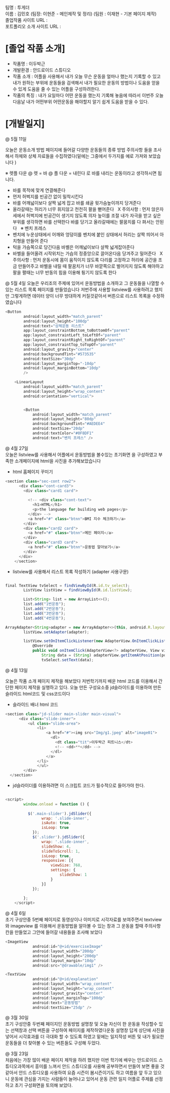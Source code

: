 팀명 : 투게더<br>
이름 : 김민호 (팀장: 이현준 - 메인제작 및 정리) (팀원 : 이재현 - 기본 페이지 제작)<br>
졸업작품 사이트 URL : <br>
포트폴리오 소개 사이트 URL :<br>

# [졸업 작품 소개]
- 작품명 : 이두박근
- 개발환경 : 안드로이드 스튜디오
- 작품 소개 : 어플을 사용해서 내가 오늘 무슨 운동을 얼마나 했는지 기록할 수 있고 내가 원하는 부위에 운동들을 검색해서 내가 필요한 운동의 방법이나 도움을 얻을 수 있게 도움을 줄 수 있는 어플을 구성하려한다.
- 작품의 특징 : 내가 요일마다 어떤 운동을 했는지 기록해 놓음에 따라서 이번주 오늘 다음날 내가 어떤부위 어떤운동을 해야할지 알기 쉽게 도움을 받을 수 있다.

# [개발일지]

@ 5월 11일

오늘은 운동소개 방법 페이지에 들어갈 다양한 운동들의 종류 방법 주의사항 들을 조사해서 하체와 상체 자료들을 수집하였다(밑에는 그중에서 두가지를 예로 가져와 보았습니다 )

※ 렛플 다운
@ 렛 = 바
@ 플 다운 = 내린다 로 바를 내리는 운동이라고 생각하시면 됩니다.
- 바를 목적에 맞게 연결해준다
- 먼저 허벅지를 빈공간 없이 밀착시킨다
- 바를 어깨넓이보다 살짝 넓게 잡고 바를 쇄골 윗가슴높이까지 당겨준다
- 올라갈때는 허리가 너무 휘지않고 천천히 팔을 뻗어준다
 
X 주의사항 : 먼저 앉은자세에서 허벅지에 빈공간이 생기지 않도록 의자 높이를 조절
내가 자극을 받고 싶은 부위를 생각하면 바를 선택한다
바를 당기고 올라갈때에는 팔꿈치를 다 펴서는 안된다
 
※ 벤치 프레스
 
- 벤치에 누운상태에서 어깨와 엉덩이를 벤치에 붙인 상태에서 허리는 살짝 띄어서 아치형을 만들어 준다
- 턱을 가슴쪽으로 당긴다음 바벨은 어깨넓이보다 살짝 넓게잡아준다
- 바벨을 들어올려 시작위치는 가슴의 정중앙으로 끌어온다음 당겨주고 밀어준다
 
X 주의사항 : 먼저 운동시에 몸이 움직이지 않도록 다리를 고정하고 허리에 공간을 조금 만들어주고
바벨을 내릴 때 팔꿈치가 너무 바깥쪽으로 벌어지지 않도록 해야하고
팔을 펼때는 너무 반동의 힘을 이용해 튕기지 않도록 한다


@ 5월 4일
오늘은 우리조의 주제에 있어서 운동방법을 소개하고 그 운동들을 나열할 수 있는 리스트 목록 페이지를 만들었습니다 저번주에 사용할 listview를 사용하려고 했지만 그렇게하면 데이터 양이 너무 방대하게 커질것같아서 버튼으로 리스트 목록을 수정하였습니다
~~~javascript
<Button
        android:layout_width="match_parent"
        android:layout_height="100dp"
        android:text="상체운동 리스트"
        app:layout_constraintBottom_toBottomOf="parent"
        app:layout_constraintLeft_toLeftOf="parent"
        app:layout_constraintRight_toRightOf="parent"
        app:layout_constraintTop_toTopOf="parent"
        android:layout_gravity="center"
        android:backgroundTint="#573535"
        android:textSize="30dp"
        android:layout_marginTop="-10dp"
        android:layout_marginBottom="10dp"
        />

    <LinearLayout
        android:layout_width="match_parent"
        android:layout_height="wrap_content"
        android:orientation="vertical">


        <Button
            android:layout_width="match_parent"
            android:layout_height="80dp"
            android:backgroundTint="#AEDEE4"
            android:textSize="20dp"
            android:textColor="#0F8DF1"
            android:text="벤치 프레스" />
~~~

@ 4월 27일 <br>
오늘은 listview를 사용해서 어플에서 운동방법을 볼수있는 초기화면 을 구성하였고 부족한 소개페이지에 html을 사진을 추가해보았습니다

- html 홈페이지 꾸미기

~~~javascript
<section class="sec-cont row2">
      <div class="cont-card3">
        <div class="card1 card">
          
          <!-- <div class="cont-text">
            <h1>HTML</h1>
            <p>the language for building web pages</p>
          </div> -->
          <a href="#" class="btnn">BMI 지수 체크하기</a>
        </div>
        <div class="card2 card">
          <a href="#" class="btnn">메인 페이지</a>
        </div>
        <div class="card3 card">
          <a href="#" class="btnn">운동법 알아보기</a>
        </div>
      </div>
    </section>
 ~~~
 - listview를 사용해서 리스트 목록 작성하기 (adapter 사용구문)
~~~javascript

final TextView tvSelect = findViewById(R.id.tv_select);
        ListView listView = findViewById(R.id.listView);

        List<String> list = new ArrayList<>();
        list.add("1번운동");
        list.add("2번운동");
        list.add("3번운동");
        list.add("4번운동");

ArrayAdapter<String>adapter = new ArrayAdapter<>(this, android.R.layout.simple_list_item_1, list);
        listView.setAdapter(adapter);

        listView.setOnItemClickListener(new AdapterView.OnItemClickListener() {
            @Override
            public void onItemClick(AdapterView<?> adapterView, View view, int position, long l) {
                String data = (String) adapterView.getItemAtPosition(position);
                tvSelect.setText(data);
~~~

@ 4월 13일 <br>

오늘은 작품 소개 페이지 제작을 해보았다 저번학기까지 배운 html 코드를 이용해서 간단한 페이지 제작을 실행하고 있다. 오늘 만든 구성요소중 jd슬라이드를 이용하여 만든 슬라이드 html코드 및 css코드이다

- 슬라이드 배너 html 코드
~~~javascript
<section class="jd-slider main-slider main-visual">
      <div class="slide-inner">
          <ul class="slide-area">
              <li>
                  <a href="#"><img src="Img/g1.jpeg" alt="image01">
                    <dl>
                      <dt class="tit">이두박근 피트니스</dt>
                      <!-- <dd>**</dd> -->
                    </dl>
                  </a>
              </li>
              </ul>
        </div>
  </section>
~~~
- jd슬라이더를 이용하려면 이 스크립트 코드가 필수적으로 들어가야 한다.
~~~javascript

<script>
        window.onload = function () {
          
          $('.main-slider').jdSlider({
                wrap: '.slide-inner',
                isAuto: true,
                isLoop: true
            });
            $('.slider').jdSlider({
                wrap: '.slide-inner',
                slideShow: 4,
                slideToScroll: 1,
                isLoop: true,
                responsive: [{
                    viewSize: 768,
                    settings: {
                        slideShow: 1
                    }
                }]
            });
            
        };
    </script>


~~~

@ 4월 6일 <br>
초기 구상안중 5번째 페이지로 동영상이나 이미지로 시각자료를 보여주면서 textview 와 imageview 를 이용해서 운동방법을 알아볼 수 있는 창과 그 운동을 할때 주의사항 칸을 만들었고 그안에 들어갈 내용들을 조사해 보았다 
~~~javascript
<ImageView
            android:id="@+id/exerciseImage"
            android:layout_width="200dp"
            android:layout_height="200dp"
            android:layout_margin="10dp"
            android:src="@drawable/img1" />

<TextView
            android:id="@+id/explanation"
            android:layout_width="wrap_content"
            android:layout_height="wrap_content"
            android:layout_gravity="center"
            android:layout_marginTop="100dp"
            android:text="운동방법"
            android:textSize="25dp" />
~~~
            


@ 3월 30일 <br>
초기 구성안중 두번째 페이지인 운동방법 설명창 및 오늘 자신이 한 운동을 작성할수 있는 선택창과 선택 버튼을 구성하여 페이지를 제작하였다운동 설명창 답게 상단에 사진을 넣어서 시각효과를 더 극대화 할 수 있도록 하였고 밑에는 일지작성 버튼 및 내가 필요한 운동들을 더 찾아볼 수 있는 버튼들도 구성해 두었다.

@ 3월 23일 <br>
처음에는 가장 많이 배운 페이지 제작을 하려 했지만 이번 학기에 배우는 안드로이드 스튜디오과목에서 흥미를 느껴서 안드 스튜디오를 사용해 공부하면서 만들어 보면 좋을 것 같아서 안드 스튜디오를 사용하여 요즘 시즌이 봄시즌이기도 하고 여름을 앞 두고 있으니 운동에 관심을 가지는 사람들이 늘어나고 있어서 운동 관련 일지 어플로 주제를 선정하고 초기 구성화면을 토의해 보았다.


